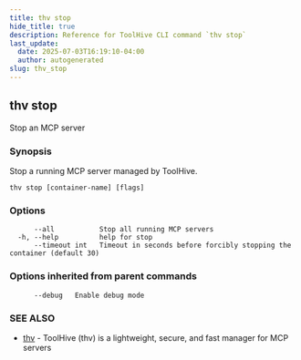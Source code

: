 ```yaml
---
title: thv stop
hide_title: true
description: Reference for ToolHive CLI command `thv stop`
last_update:
  date: 2025-07-03T16:19:10-04:00
  author: autogenerated
slug: thv_stop
---
```


## thv stop

Stop an MCP server

### Synopsis

Stop a running MCP server managed by ToolHive.

```
thv stop [container-name] [flags]
```

### Options

```
      --all           Stop all running MCP servers
  -h, --help          help for stop
      --timeout int   Timeout in seconds before forcibly stopping the container (default 30)
```

### Options inherited from parent commands

```
      --debug   Enable debug mode
```

### SEE ALSO

* [thv](thv.md)	 - ToolHive (thv) is a lightweight, secure, and fast manager for MCP servers

